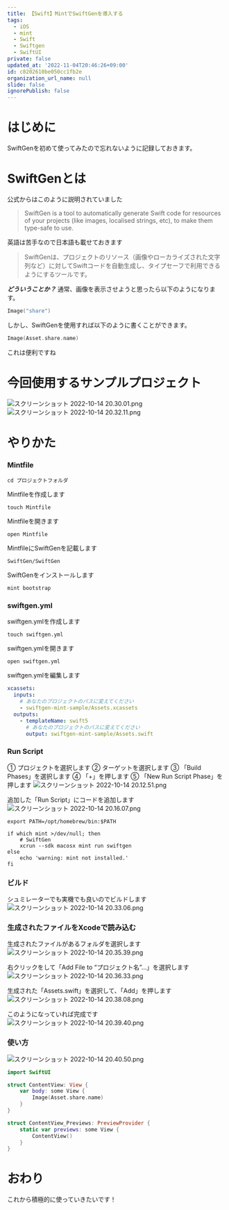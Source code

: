 ```yaml
---
title: 【Swift】MintでSwiftGenを導入する
tags:
  - iOS
  - mint
  - Swift
  - Swiftgen
  - SwiftUI
private: false
updated_at: '2022-11-04T20:46:26+09:00'
id: c8202610be050cc1fb2e
organization_url_name: null
slide: false
ignorePublish: false
---
```

# はじめに
SwiftGenを初めて使ってみたので忘れないように記録しておきます。

# SwiftGenとは
公式からはこのように説明されていました
>SwiftGen is a tool to automatically generate Swift code for resources of your projects (like images, localised strings, etc), to make them type-safe to use.

英語は苦手なので日本語も載せておきます
>SwiftGenは、プロジェクトのリソース（画像やローカライズされた文字列など）に対してSwiftコードを自動生成し、タイプセーフで利用できるようにするツールです。

***どういうことか？***
通常、画像を表示させようと思ったら以下のようになります。
```swift
Image("share")
```
しかし、SwiftGenを使用すれば以下のように書くことができます。
```swift
Image(Asset.share.name)
```

これは便利ですね

# 今回使用するサンプルプロジェクト
![スクリーンショット 2022-10-14 20.30.01.png](https://qiita-image-store.s3.ap-northeast-1.amazonaws.com/0/1745371/e2a0a910-e5ec-14fe-6961-86b09f92c098.png)
![スクリーンショット 2022-10-14 20.32.11.png](https://qiita-image-store.s3.ap-northeast-1.amazonaws.com/0/1745371/4eff38a1-621a-ccba-446a-79a6c5eaccd5.png)


# やりかた
### Mintfile
```:ターミナル
cd プロジェクトフォルダ
```
Mintfileを作成します
```:ターミナル
touch Mintfile
```
Mintfileを開きます
```:ターミナル
open Mintfile
```
MintfileにSwiftGenを記載します
```:Mintfile
SwiftGen/SwiftGen
```
SwiftGenをインストールします
```:ターミナル
mint bootstrap
```

### swiftgen.yml
swiftgen.ymlを作成します
```:ターミナル
touch swiftgen.yml
```
swiftgen.ymlを開きます
```:ターミナル
open swiftgen.yml
```
swiftgen.ymlを編集します
```swiftgen.yml
xcassets:
  inputs:
    # あなたのプロジェクトのパスに変えてください
    - swiftgen-mint-sample/Assets.xcassets
  outputs:
    - templateName: swift5
      # あなたのプロジェクトのパスに変えてください
      output: swiftgen-mint-sample/Assets.swift
```

### Run Script
① プロジェクトを選択します
② ターゲットを選択します
③ 「Build Phases」を選択します
④ 「+」を押します
⑤ 「New Run Script Phase」を押します
![スクリーンショット 2022-10-14 20.12.51.png](https://qiita-image-store.s3.ap-northeast-1.amazonaws.com/0/1745371/6cd07340-5d2b-9a60-840f-3d45d84fdd38.png)

追加した「Run Script」にコードを追加します
![スクリーンショット 2022-10-14 20.16.07.png](https://qiita-image-store.s3.ap-northeast-1.amazonaws.com/0/1745371/5f6e95d8-06ae-f7df-d54d-011a6d01cca4.png)

```shell
export PATH=/opt/homebrew/bin:$PATH

if which mint >/dev/null; then
    # SwiftGen
    xcrun --sdk macosx mint run swiftgen
else 
    echo 'warning: mint not installed.'
fi
```

### ビルド
シュミレーターでも実機でも良いのでビルドします
![スクリーンショット 2022-10-14 20.33.06.png](https://qiita-image-store.s3.ap-northeast-1.amazonaws.com/0/1745371/0eec6cb3-ba50-e38f-6f36-d6a7becd64d1.png)

### 生成されたファイルをXcodeで読み込む
生成されたファイルがあるフォルダを選択します
![スクリーンショット 2022-10-14 20.35.39.png](https://qiita-image-store.s3.ap-northeast-1.amazonaws.com/0/1745371/2f7306ee-4323-cc54-d87b-b88828566b0b.png)

右クリックをして「Add File to “プロジェクト名”...」を選択します
![スクリーンショット 2022-10-14 20.36.33.png](https://qiita-image-store.s3.ap-northeast-1.amazonaws.com/0/1745371/50a1d39a-5411-8e1f-d42d-78f5db5c4529.png)

生成された「Assets.swift」を選択して、「Add」を押します
![スクリーンショット 2022-10-14 20.38.08.png](https://qiita-image-store.s3.ap-northeast-1.amazonaws.com/0/1745371/3f412b27-45b1-3d4f-6ebd-eb50958966c9.png)

このようになっていれば完成です
![スクリーンショット 2022-10-14 20.39.40.png](https://qiita-image-store.s3.ap-northeast-1.amazonaws.com/0/1745371/c58ffc85-9921-6bb6-7dca-9fbb0d4ba1e1.png)

### 使い方
![スクリーンショット 2022-10-14 20.40.50.png](https://qiita-image-store.s3.ap-northeast-1.amazonaws.com/0/1745371/42409c3f-ef37-60a0-9b90-7b0a10fbf3b7.png)

```swift
import SwiftUI

struct ContentView: View {
    var body: some View {
        Image(Asset.share.name)
    }
}

struct ContentView_Previews: PreviewProvider {
    static var previews: some View {
        ContentView()
    }
}
```

# おわり
これから積極的に使っていきたいです！
